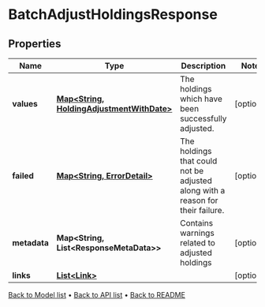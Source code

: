 

# BatchAdjustHoldingsResponse


## Properties

| Name | Type | Description | Notes |
|------------ | ------------- | ------------- | -------------|
|**values** | [**Map&lt;String, HoldingAdjustmentWithDate&gt;**](HoldingAdjustmentWithDate.md) | The holdings which have been successfully adjusted. |  [optional] |
|**failed** | [**Map&lt;String, ErrorDetail&gt;**](ErrorDetail.md) | The holdings that could not be adjusted along with a reason for their failure. |  [optional] |
|**metadata** | **Map&lt;String, List&lt;ResponseMetaData&gt;&gt;** | Contains warnings related to adjusted holdings |  [optional] |
|**links** | [**List&lt;Link&gt;**](Link.md) |  |  [optional] |



[Back to Model list](../README.md#documentation-for-models) &#8226; [Back to API list](../README.md#documentation-for-api-endpoints) &#8226; [Back to README](../README.md)


